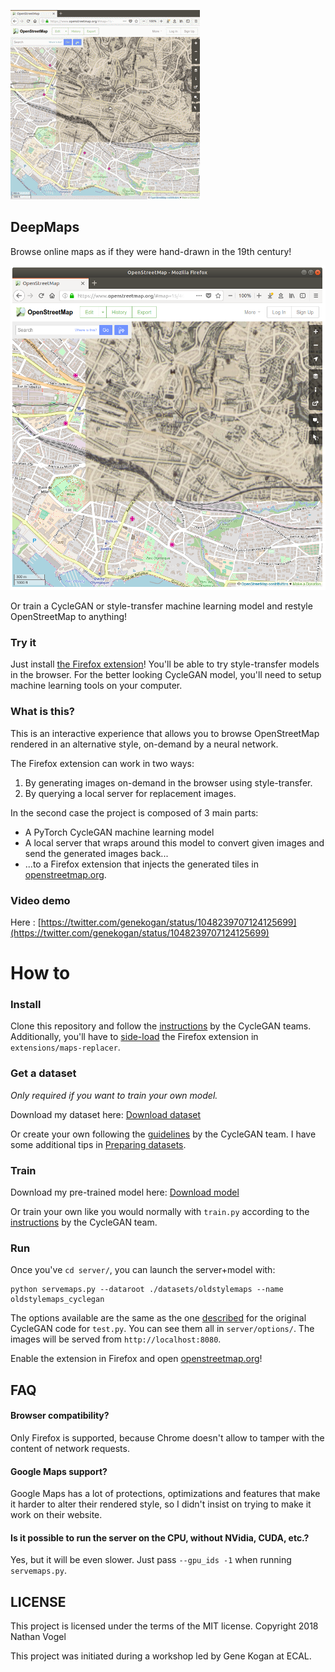 ![DeepMaps browser preview](screenshots/DeepMaps-Preview_303px.gif)

## DeepMaps

Browse online maps as if they were hand-drawn in the 19th century!

![DeepMaps screenshot](screenshots/cyclegan-deepmaps.png)

Or train a CycleGAN or style-transfer machine learning model and restyle OpenStreetMap to anything!

### Try it

Just install [the Firefox extension](https://addons.mozilla.org/firefox/addon/deepmaps/)! You'll be able to try style-transfer models in the browser. For the better looking CycleGAN model, you'll need to setup machine learning tools on your computer.

### What is this?

This is an interactive experience that allows you to browse OpenStreetMap rendered in an alternative style, on-demand by a neural network.

The Firefox extension can work in two ways:

1.  By generating images on-demand in the browser using style-transfer.
2.  By querying a local server for replacement images.

In the second case the project is composed of 3 main parts:

- A PyTorch CycleGAN machine learning model
- A local server that wraps around this model to convert given images and send the generated images back...
- ...to a Firefox extension that injects the generated tiles in [openstreetmap.org](openstreetmap.org).

### Video demo

Here : [https://twitter.com/genekogan/status/1048239707124125699](https://twitter.com/genekogan/status/1048239707124125699)

# How to

### Install

Clone this repository and follow the [instructions](server/README.md) by the CycleGAN teams. Additionally, you'll have to [side-load](https://developer.mozilla.org/en-US/docs/Mozilla/Add-ons/WebExtensions/Alternative_distribution_options/Sideloading_add-ons#Using_Install_Add-on_From_File) the Firefox extension in `extensions/maps-replacer`.

### Get a dataset

_Only required if you want to train your own model._

Download my dataset here:
[Download dataset](https://www.dropbox.com/s/3k54v4eelgg5m6e/dataset-oldstylemaps-2018-10-06.zip?dl=0)

Or create your own following the [guidelines](server/README.md) by the CycleGAN team. I have some additional tips in [Preparing datasets](PreparingDatasets.md).

### Train

Download my pre-trained model here:
[Download model](https://www.dropbox.com/s/znpnhqhwrx47ern/model-oldstylemaps-2018-10-06.zip?dl=0)

Or train your own like you would normally with `train.py` according to the [instructions](server/README.md) by the CycleGAN team.

### Run

Once you've
`cd server/`,
you can launch the server+model with:

```
python servemaps.py --dataroot ./datasets/oldstylemaps --name oldstylemaps_cyclegan
```

The options available are the same as the one [described](server/README.md) for the original CycleGAN code for `test.py`. You can see them all in `server/options/`.
The images will be served from `http://localhost:8080`.

Enable the extension in Firefox and open [openstreetmap.org](openstreetmap.org)!

## FAQ

#### Browser compatibility?

Only Firefox is supported, because Chrome doesn't allow to tamper with the content of network requests.

#### Google Maps support?

Google Maps has a lot of protections, optimizations and features that make it harder to alter their rendered style, so I didn't insist on trying to make it work on their website.

#### Is it possible to run the server on the CPU, without NVidia, CUDA, etc.?

Yes, but it will be even slower. Just pass `--gpu_ids -1` when running `servemaps.py`.

## LICENSE

This project is licensed under the terms of the MIT license.
Copyright 2018 Nathan Vogel

This project was initiated during a workshop led by Gene Kogan at ECAL.
